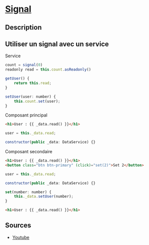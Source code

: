 # [Signal](readme.md)

## Description

## Utiliser un signal avec un service

Service

```javascript
count = signal(0)
readonly read = this.count.asReadonly()

getUser() {
    return this.read;
}

setUser(user: number) {
    this.count.set(user);
}
```

Composant principal

```html
<h1>User : {{ _data.read() }}</h1>
```

```javascript
user = this._data.read;

constructor(public _data: DataService) {}

```

Composant secondaire

```html
<h1>User : {{ _data.read() }}</h1>
<button class="btn btn-primary" (click)="set(2)">Set 2</button>
```

```javascript
user = this._data.read;

constructor(public _data: DataService) {}

set(number: number) {
    this._data.setUser(number);
}
```

```html
<h1>User : {{ _data.read() }}</h1>
```


## Sources

* [Youtube](https://www.youtube.com/watch?v=W4G8VUaHZKg&ab_channel=AngularUniversity)